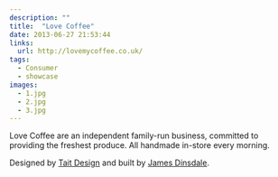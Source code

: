 ```yaml
---
description: ""
title:  "Love Coffee"
date: 2013-06-27 21:53:44
links:
  url: http://lovemycoffee.co.uk/
tags:
  - Consumer
  - showcase
images:
  - 1.jpg
  - 2.jpg
  - 3.jpg
---
```


Love Coffee are an independent family-run business, committed to providing the freshest produce. All handmade in-store every morning.

Designed by [Tait Design](http://www.taitdesign.co.uk/ "Tait Design") and built by [James Dinsdale](http://molovo.co.uk/ "James Dinsdale").

